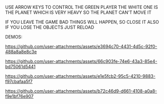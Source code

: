 USE ARROW KEYS TO CONTROL THE GREEN PLAYER
THE WHITE ONE IS THE PLANET WHICH IS VERY HEAVY SO THE PLANET CAN'T MOVE IT

IF YOU LEAVE THE GAME BAD THINGS WILL HAPPEN, SO CLOSE IT
ALSO IF YOU LOSE THE OBJECTS JUST RELOAD

DEMOS:



https://github.com/user-attachments/assets/e3694c70-4431-4d5c-92f0-488a8a8e8c3e



https://github.com/user-attachments/assets/66c903fe-74e6-43a3-85e4-bd75061d5441



https://github.com/user-attachments/assets/e1e5fcb2-95c5-4210-9883-f97cbafaa5f7



https://github.com/user-attachments/assets/b72c46d9-d661-4108-a0a8-f9e1bf76e907

